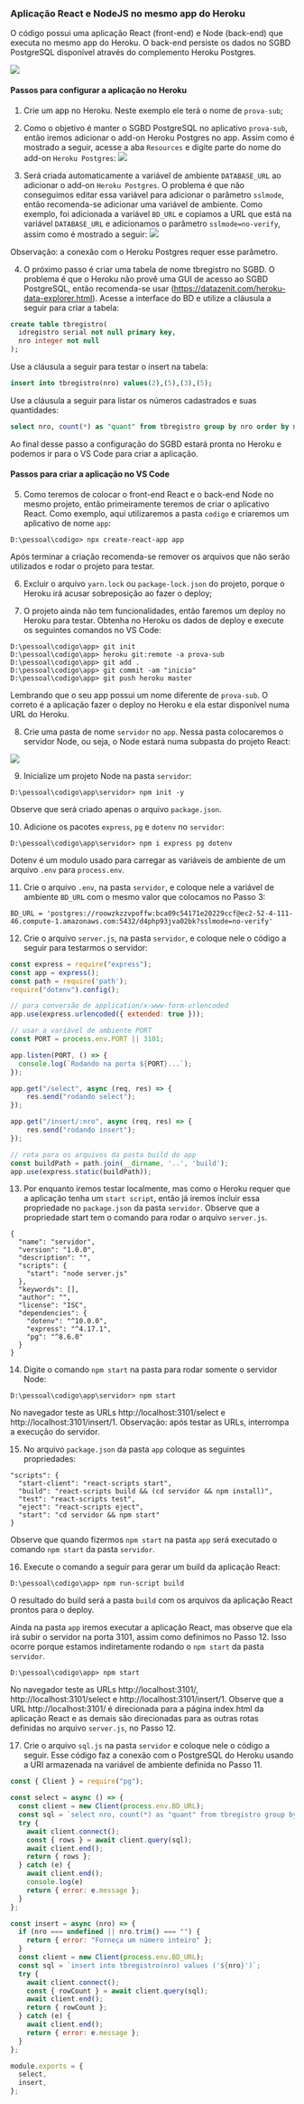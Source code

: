 ### Aplicação React e NodeJS no mesmo app do Heroku

O código possui uma aplicação React (front-end) e Node (back-end) que executa no mesmo app do Heroku. O back-end persiste os dados no SGBD PostgreSQL disponível através do complemento Heroku Postgres.

![](https://github.com/arleysouza/prova-sub-scripts/blob/master/images/ilustracao.png)

#### Passos para configurar a aplicação no Heroku

1. Crie um app no Heroku. Neste exemplo ele terá o nome de `prova-sub`;

2. Como o objetivo é manter o SGBD PostgreSQL no aplicativo `prova-sub`, então iremos adicionar o add-on Heroku Postgres no app. Assim como é mostrado a seguir, acesse a aba `Resources` e digite parte do nome do add-on `Heroku Postgres`:
![](https://github.com/arleysouza/prova-sub-scripts/blob/master/images/figura1.png)

3. Será criada automaticamente a variável de ambiente `DATABASE_URL` ao adicionar o add-on `Heroku Postgres`. O problema é que não conseguimos editar essa variável para adicionar o parâmetro `sslmode`, então recomenda-se adicionar uma variável de ambiente. Como exemplo, foi adicionada a variável `BD_URL` e copiamos a URL que está na variável `DATABASE_URL` e adicionamos o parâmetro `sslmode=no-verify`, assim como é mostrado a seguir:
![](https://github.com/arleysouza/prova-sub-scripts/blob/master/images/figura2.png)

Observação: a conexão com o Heroku Postgres requer esse parâmetro.

4. O próximo passo é criar uma tabela de nome tbregistro no SGBD. O problema é que o Heroku não provê uma GUI de acesso ao SGBD PostgreSQL, então recomenda-se usar (https://datazenit.com/heroku-data-explorer.html). Acesse a interface do BD e utilize a cláusula a seguir para criar a tabela:
```sql
create table tbregistro(
  idregistro serial not null primary key,
  nro integer not null
);
```
Use a cláusula a seguir para testar o insert na tabela:
```sql
insert into tbregistro(nro) values(2),(5),(3),(5);
```
Use a cláusula a seguir para listar os números cadastrados e suas quantidades:
```sql
select nro, count(*) as "quant" from tbregistro group by nro order by nro;
```
Ao final desse passo a configuração do SGBD estará pronta no Heroku e podemos ir para o VS Code para criar a aplicação.


#### Passos para criar a aplicação no VS Code

5. Como teremos de colocar o front-end React e o back-end Node no mesmo projeto, então primeiramente teremos de criar o aplicativo React. Como exemplo, aqui utilizaremos a pasta `codigo` e criaremos um  aplicativo de nome `app`:
```
D:\pessoal\codigo> npx create-react-app app
```
Após terminar a criação recomenda-se remover os arquivos que não serão utilizados e rodar o projeto para testar.

6.	Excluir o arquivo `yarn.lock` ou `package-lock.json` do projeto, porque o Heroku irá acusar sobreposição ao fazer o deploy;

7.	O projeto ainda não tem funcionalidades, então faremos um deploy no Heroku para testar. Obtenha no Heroku os dados de deploy e execute os seguintes comandos no VS Code:
```
D:\pessoal\codigo\app> git init
D:\pessoal\codigo\app> heroku git:remote -a prova-sub 
D:\pessoal\codigo\app> git add .
D:\pessoal\codigo\app> git commit -am "inicio"
D:\pessoal\codigo\app> git push heroku master
```
Lembrando que o seu app possui um nome diferente de `prova-sub`. O correto é a aplicação fazer o deploy no Heroku e ela estar disponível numa URL do Heroku.

8. Crie uma pasta de nome `servidor` no `app`. Nessa pasta colocaremos o servidor Node, ou seja, o Node estará numa subpasta do projeto React:

![](https://github.com/arleysouza/prova-sub-scripts/blob/master/images/figura3.png)

9.	Inicialize um projeto Node na pasta `servidor`:
```
D:\pessoal\codigo\app\servidor> npm init -y
``` 
Observe que será criado apenas o arquivo `package.json`.

10.	Adicione os pacotes `express`, `pg` e `dotenv` no `servidor`:
 ```
D:\pessoal\codigo\app\servidor> npm i express pg dotenv
``` 
Dotenv é um modulo usado para carregar as variáveis de ambiente de um arquivo `.env` para `process.env`. 

11.	Crie o arquivo `.env`, na pasta `servidor`, e coloque nele a variável de ambiente `BD_URL` com o mesmo valor que colocamos no Passo 3:
```
BD_URL = 'postgres://roowzkzzvpoffw:bca09c54171e20229ccf@ec2-52-4-111-46.compute-1.amazonaws.com:5432/d4php93jva02bk?sslmode=no-verify'
```

12.	Crie o arquivo `server.js`, na pasta `servidor`, e coloque nele o código a seguir para testarmos o servidor:
```javascript
const express = require("express");
const app = express();
const path = require('path');
require("dotenv").config();

// para conversão de application/x-www-form-urlencoded
app.use(express.urlencoded({ extended: true }));

// usar a variável de ambiente PORT
const PORT = process.env.PORT || 3101;

app.listen(PORT, () => {
  console.log(`Rodando na porta ${PORT}...`);
});

app.get("/select", async (req, res) => {
    res.send("rodando select");
});

app.get("/insert/:nro", async (req, res) => {
    res.send("rodando insert");
});

// rota para os arquivos da pasta build do app
const buildPath = path.join(__dirname, '..', 'build');
app.use(express.static(buildPath));
```

13.	Por enquanto iremos testar localmente, mas como o Heroku requer que a aplicação tenha um `start script`, então já iremos incluir essa propriedade no `package.json` da pasta `servidor`. Observe que a propriedade start tem o comando para rodar o arquivo `server.js`.
```
{
  "name": "servidor",
  "version": "1.0.0",
  "description": "",
  "scripts": {
    "start": "node server.js"
  },
  "keywords": [],
  "author": "",
  "license": "ISC",
  "dependencies": {
    "dotenv": "^10.0.0",
    "express": "^4.17.1",
    "pg": "^8.6.0"
  }
}
```

14.	Digite o comando `npm start` na pasta para rodar somente o servidor Node:
```
D:\pessoal\codigo\app\servidor> npm start
```
No navegador teste as URLs http://localhost:3101/select e http://localhost:3101/insert/1.
Observação: após testar as URLs, interrompa a execução do servidor.

15.	No arquivo `package.json` da pasta `app` coloque as seguintes propriedades:
```
"scripts": {
  "start-client": "react-scripts start",
  "build": "react-scripts build && (cd servidor && npm install)",
  "test": "react-scripts test",
  "eject": "react-scripts eject",
  "start": "cd servidor && npm start"
}
```
Observe que quando fizermos `npm start` na pasta `app` será executado o comando `npm start` da pasta `servidor`.

16.	Execute o comando a seguir para gerar um build da aplicação React:
```
D:\pessoal\codigo\app> npm run-script build
```
O resultado do build será a pasta `build` com os arquivos da aplicação React prontos para o deploy.

Ainda na pasta `app` iremos executar a aplicação React, mas observe que ela irá subir o servidor na porta 3101, assim como definimos no Passo 12. Isso ocorre porque estamos indiretamente rodando o `npm start` da pasta `servidor`.
```
D:\pessoal\codigo\app> npm start
```
No navegador teste as URLs http://localhost:3101/, http://localhost:3101/select e http://localhost:3101/insert/1. Observe que a URL http://localhost:3101/ é direcionada para a página index.html da aplicação React e as demais são direcionadas para as outras rotas definidas no arquivo `server.js`, no Passo 12.

17.	Crie o arquivo `sql.js` na pasta `servidor` e coloque nele o código a seguir. Esse código faz a conexão com o PostgreSQL do Heroku usando a URI armazenada na variável de ambiente definida no Passo 11.
```javascript
const { Client } = require("pg");

const select = async () => {
  const client = new Client(process.env.BD_URL);
  const sql = `select nro, count(*) as "quant" from tbregistro group by nro order by nro`;
  try {
    await client.connect();
    const { rows } = await client.query(sql);
    await client.end();
    return { rows };
  } catch (e) {
    await client.end();
    console.log(e)
    return { error: e.message };
  }
};

const insert = async (nro) => {
  if (nro === undefined || nro.trim() === "") {
    return { error: "Forneça um número inteiro" };
  }
  const client = new Client(process.env.BD_URL);
  const sql = `insert into tbregistro(nro) values ('${nro}')`;
  try {
    await client.connect();
    const { rowCount } = await client.query(sql);
    await client.end();
    return { rowCount };
  } catch (e) {
    await client.end();
    return { error: e.message };
  }
};

module.exports = {
  select,
  insert,
};
```

